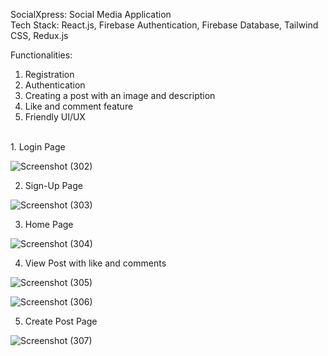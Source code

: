 SocialXpress: Social Media Application 
</br>
Tech Stack: React.js, Firebase Authentication, Firebase Database, Tailwind CSS, Redux.js

Functionalities: 
1. Registration
2. Authentication
3. Creating a post with an image and description
4. Like and comment feature
5. Friendly UI/UX
<br/>
1. Login Page
   
![Screenshot (302)](https://github.com/AdityaGavali/social-network-app/assets/85026115/70b45023-42e4-4908-a1de-ffc2d3f25aa5)

2. Sign-Up Page

![Screenshot (303)](https://github.com/AdityaGavali/social-network-app/assets/85026115/88fae318-295f-48ad-8dcf-3fbc6538f9f7)

3. Home Page

![Screenshot (304)](https://github.com/AdityaGavali/social-network-app/assets/85026115/cb4188d6-d5b3-4376-8a7d-ef42744f5295)

4. View Post with like and comments

![Screenshot (305)](https://github.com/AdityaGavali/social-network-app/assets/85026115/35e1de70-9f43-48a9-b97a-2382652acc4d)

![Screenshot (306)](https://github.com/AdityaGavali/social-network-app/assets/85026115/57c99850-da59-4f2e-ad4b-6f04c157540f)

5. Create Post Page
   
![Screenshot (307)](https://github.com/AdityaGavali/social-network-app/assets/85026115/efeb33d9-b0e5-4bfa-9a11-ba8aa4878ea5)


